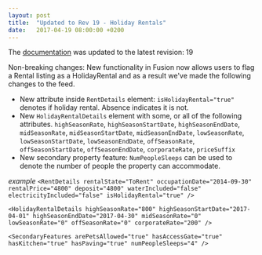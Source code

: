 ```yaml
---
layout: post
title:  "Updated to Rev 19 - Holiday Rentals"
date:   2017-04-19 08:00:00 +0200
---
```

The [documentation](/FeedStoreAPI/docs) was updated to the latest revision: 19

Non-breaking changes: New functionality in Fusion now allows users to flag a Rental listing as a HolidayRental and as a result we've made the following changes to the feed.

* New attribute inside `RentDetails` element: `isHolidayRental="true"` denotes if holiday rental. Absence indicates it is not.
* New `HolidayRentalDetails` element with some, or all of the following attributes.
`highSeasonRate`, `highSeasonStartDate`, `highSeasonEndDate`, `midSeasonRate`, `midSeasonStartDate`, `midSeasonEndDate`, `lowSeasonRate`, `lowSeasonStartDate`, `lowSeasonEndDate`, `offSeasonRate`, `offSeasonStartDate`, `offSeasonEndDate`, `corporateRate`, `priceSuffix`
* New secondary property feature: `NumPeopleSleeps` can be used to denote the number of people the property can accommodate.

_example_
```<RentDetails rentalState="ToRent" occupationDate="2014-09-30" rentalPrice="4800" deposit="4800" waterIncluded="false" electricityIncluded="false" isHolidayRental="true" />```

```<HolidayRentalDetails highSeasonRate="800" highSeasonStartDate="2017-04-01" highSeasonEndDate="2017-04-30" midSeasonRate="0" lowSeasonRate="0" offSeasonRate="0" corporateRate="200" />```

```<SecondaryFeatures arePetsAllowed="true" hasAccessGate="true" hasKitchen="true" hasPaving="true" numPeopleSleeps="4" />```